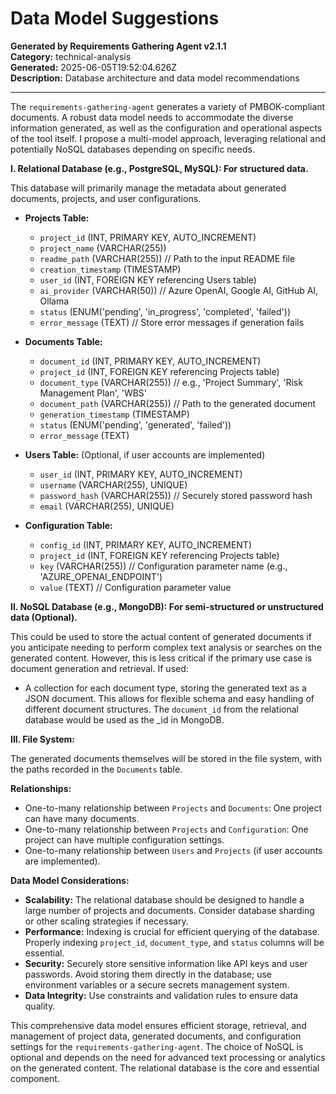 # Data Model Suggestions

**Generated by Requirements Gathering Agent v2.1.1**  
**Category:** technical-analysis  
**Generated:** 2025-06-05T19:52:04.626Z  
**Description:** Database architecture and data model recommendations

---

The `requirements-gathering-agent` generates a variety of PMBOK-compliant documents.  A robust data model needs to accommodate the diverse information generated, as well as the configuration and operational aspects of the tool itself.  I propose a multi-model approach, leveraging relational and potentially NoSQL databases depending on specific needs.


**I. Relational Database (e.g., PostgreSQL, MySQL):  For structured data.**

This database will primarily manage the metadata about generated documents, projects, and user configurations.

* **Projects Table:**
    * `project_id` (INT, PRIMARY KEY, AUTO_INCREMENT)
    * `project_name` (VARCHAR(255))
    * `readme_path` (VARCHAR(255))  // Path to the input README file
    * `creation_timestamp` (TIMESTAMP)
    * `user_id` (INT, FOREIGN KEY referencing Users table)
    * `ai_provider` (VARCHAR(50)) // Azure OpenAI, Google AI, GitHub AI, Ollama
    * `status` (ENUM('pending', 'in_progress', 'completed', 'failed'))
    * `error_message` (TEXT) // Store error messages if generation fails

* **Documents Table:**
    * `document_id` (INT, PRIMARY KEY, AUTO_INCREMENT)
    * `project_id` (INT, FOREIGN KEY referencing Projects table)
    * `document_type` (VARCHAR(255)) // e.g., 'Project Summary', 'Risk Management Plan', 'WBS'
    * `document_path` (VARCHAR(255)) // Path to the generated document
    * `generation_timestamp` (TIMESTAMP)
    * `status` (ENUM('pending', 'generated', 'failed'))
    * `error_message` (TEXT)

* **Users Table:** (Optional, if user accounts are implemented)
    * `user_id` (INT, PRIMARY KEY, AUTO_INCREMENT)
    * `username` (VARCHAR(255), UNIQUE)
    * `password_hash` (VARCHAR(255)) // Securely stored password hash
    * `email` (VARCHAR(255), UNIQUE)


* **Configuration Table:**
    * `config_id` (INT, PRIMARY KEY, AUTO_INCREMENT)
    * `project_id` (INT, FOREIGN KEY referencing Projects table)
    * `key` (VARCHAR(255)) // Configuration parameter name (e.g., 'AZURE_OPENAI_ENDPOINT')
    * `value` (TEXT) // Configuration parameter value


**II. NoSQL Database (e.g., MongoDB): For semi-structured or unstructured data (Optional).**

This could be used to store the actual content of generated documents if you anticipate needing to perform complex text analysis or searches on the generated content.  However, this is less critical if the primary use case is document generation and retrieval.  If used:

* A collection for each document type, storing the generated text as a JSON document.  This allows for flexible schema and easy handling of different document structures.  The `document_id` from the relational database would be used as the _id in MongoDB.

**III. File System:**

The generated documents themselves will be stored in the file system, with the paths recorded in the `Documents` table.


**Relationships:**

* One-to-many relationship between `Projects` and `Documents`: One project can have many documents.
* One-to-many relationship between `Projects` and `Configuration`: One project can have multiple configuration settings.
* One-to-many relationship between `Users` and `Projects` (if user accounts are implemented).


**Data Model Considerations:**

* **Scalability:** The relational database should be designed to handle a large number of projects and documents. Consider database sharding or other scaling strategies if necessary.
* **Performance:** Indexing is crucial for efficient querying of the database.  Properly indexing `project_id`, `document_type`, and `status` columns will be essential.
* **Security:**  Securely store sensitive information like API keys and user passwords.  Avoid storing them directly in the database; use environment variables or a secure secrets management system.
* **Data Integrity:** Use constraints and validation rules to ensure data quality.


This comprehensive data model ensures efficient storage, retrieval, and management of project data, generated documents, and configuration settings for the `requirements-gathering-agent`.  The choice of NoSQL is optional and depends on the need for advanced text processing or analytics on the generated content. The relational database is the core and essential component.
